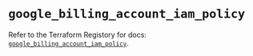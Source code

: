 # `google_billing_account_iam_policy`

Refer to the Terraform Registory for docs: [`google_billing_account_iam_policy`](https://www.terraform.io/docs/providers/google-beta/r/google_billing_account_iam_policy).

